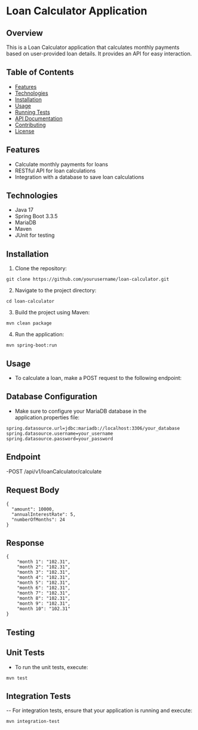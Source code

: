 # Loan Calculator Application

## Overview
This is a Loan Calculator application that calculates monthly payments based on user-provided loan details. It provides an API for easy interaction.

## Table of Contents
- [Features](#features)
- [Technologies](#technologies)
- [Installation](#installation)
- [Usage](#usage)
- [Running Tests](#running-tests)
- [API Documentation](#api-documentation)
- [Contributing](#contributing)
- [License](#license)

## Features
- Calculate monthly payments for loans
- RESTful API for loan calculations
- Integration with a database to save loan calculations

## Technologies
- Java 17
- Spring Boot 3.3.5
- MariaDB
- Maven
- JUnit for testing

## Installation
1. Clone the repository:
```
git clone https://github.com/yourusername/loan-calculator.git
```   
2. Navigate to the project directory:
```
cd loan-calculator
```
3. Build the project using Maven:
```
mvn clean package
```
4. Run the application:
```
mvn spring-boot:run
```
## Usage
- To calculate a loan, make a POST request to the following endpoint:

## Database Configuration

- Make sure to configure your MariaDB database in the application.properties file:
```
spring.datasource.url=jdbc:mariadb://localhost:3306/your_database
spring.datasource.username=your_username
spring.datasource.password=your_password
```

## Endpoint
-POST /api/v1/loanCalculator/calculate

## Request Body
```
{
  "amount": 10000,
  "annualInterestRate": 5,
  "numberOfMonths": 24
}
```

## Response
```
{
    "month 1": "102.31",
    "month 2": "102.31",
    "month 3": "102.31",
    "month 4": "102.31",
    "month 5": "102.31",
    "month 6": "102.31",
    "month 7": "102.31",
    "month 8": "102.31",
    "month 9": "102.31",
    "month 10": "102.31"
}
```

## Testing

## Unit Tests

- To run the unit tests, execute:
```
mvn test
```
## Integration Tests

-- For integration tests, ensure that your application is running and execute:
```
mvn integration-test
```

